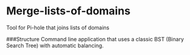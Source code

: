 # Merge-lists-of-domains
Tool for Pi-hole that joins lists of domains

###Structure
Command line application that uses a classic BST (Binary Search Tree) with automatic balancing.
